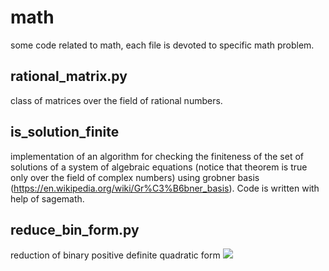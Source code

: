 # math
some code related to math, each file is devoted to specific math problem.

## rational_matrix.py
class of matrices over the field of rational numbers.

## is_solution_finite
implementation of an algorithm for checking the finiteness of the set of solutions of a system of algebraic equations (notice that theorem is true only over the field of complex numbers) using grobner basis (https://en.wikipedia.org/wiki/Gr%C3%B6bner_basis). Code is written with help of sagemath.

## reduce_bin_form.py
reduction of binary positive definite quadratic form <img src="https://render.githubusercontent.com/render/math?math=ax^2 + bxy + cy^2">
